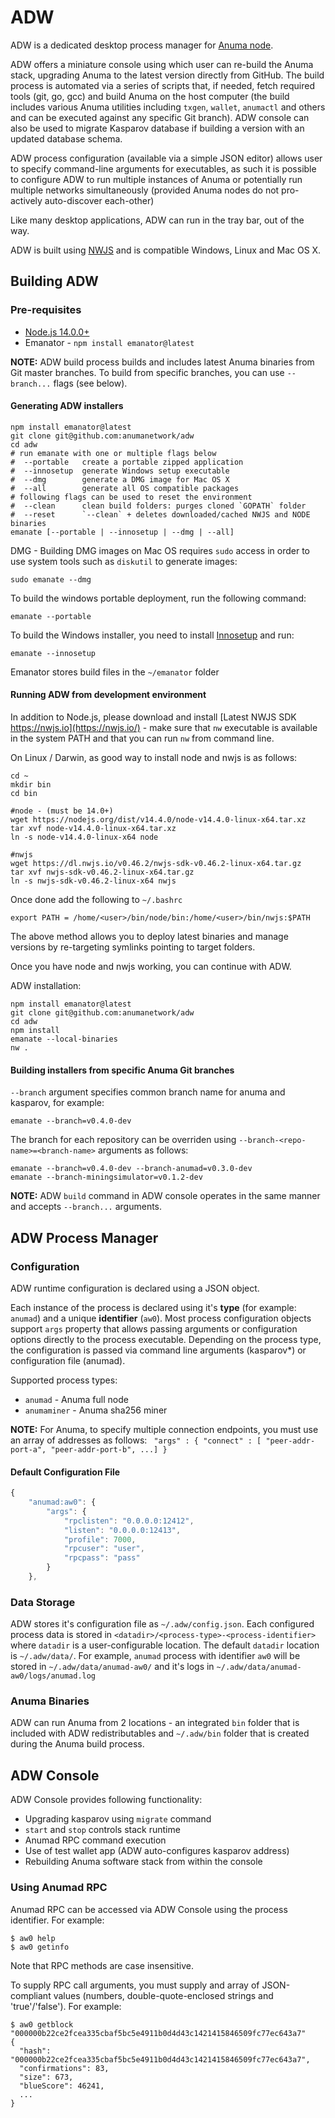 # ADW

ADW is a dedicated desktop process manager for [Anuma node](https://github.com/anumanetwork/anumad).


ADW offers a miniature console using which user can re-build the Anuma stack, upgrading Anuma to the latest version directly from GitHub. The build process is automated via a series of scripts that, if
needed, fetch required tools (git, go, gcc) and build Anuma on the host computer (the build includes various Anuma utilities including `txgen`, `wallet`, `anumactl` and others and can be executed against any specific Git branch).  ADW console can also be used to migrate Kasparov database if building a version with an updated database schema.

ADW process configuration (available via a simple JSON editor) allows user to specify command-line arguments for executables, as such it is possible to configure ADW to run multiple instances of Anuma or potentially run multiple networks simultaneously (provided Anuma nodes do not pro-actively auto-discover each-other)

Like many desktop applications, ADW can run in the tray bar, out of the way.

ADW is built using [NWJS](https://nwjs.io) and is compatible Windows, Linux and Mac OS X.


## Building ADW

### Pre-requisites

- [Node.js 14.0.0+](https://nodejs.org/)
- Emanator - `npm install emanator@latest`

**NOTE:** ADW build process builds and includes latest Anuma binaries from Git master branches. 
To build from specific branches, you can use `--branch...` flags (see below).

#### Generating ADW installers
```
npm install emanator@latest
git clone git@github.com:anumanetwork/adw
cd adw
# run emanate with one or multiple flags below
#  --portable   create a portable zipped application
#  --innosetup  generate Windows setup executable
#  --dmg        generate a DMG image for Mac OS X
#  --all        generate all OS compatible packages
# following flags can be used to reset the environment
#  --clean		clean build folders: purges cloned `GOPATH` folder
#  --reset		`--clean` + deletes downloaded/cached NWJS and NODE binaries
emanate [--portable | --innosetup | --dmg | --all]
```


DMG - Building DMG images on Mac OS requires `sudo` access in order to use system tools such as `diskutil` to generate images: 
```
sudo emanate --dmg
```

To build the windows portable deployment, run the following command:
```
emanate --portable
```

To build the Windows installer, you need to install [Innosetup](https://jrsoftware.org/isdl.php) and run:
```
emanate --innosetup
```


Emanator stores build files in the `~/emanator` folder

#### Running ADW from development environment


In addition to Node.js, please download and install [Latest NWJS SDK https://nwjs.io](https://nwjs.io/) - make sure that `nw` executable is available in the system PATH and that you can run `nw` from command line.

On Linux / Darwin, as good way to install node and nwjs is as follows:

```
cd ~
mkdir bin
cd bin

#node - (must be 14.0+)
wget https://nodejs.org/dist/v14.4.0/node-v14.4.0-linux-x64.tar.xz
tar xvf node-v14.4.0-linux-x64.tar.xz
ln -s node-v14.4.0-linux-x64 node

#nwjs
wget https://dl.nwjs.io/v0.46.2/nwjs-sdk-v0.46.2-linux-x64.tar.gz
tar xvf nwjs-sdk-v0.46.2-linux-x64.tar.gz
ln -s nwjs-sdk-v0.46.2-linux-x64 nwjs

```
Once done add the following to `~/.bashrc`
```
export PATH = /home/<user>/bin/node/bin:/home/<user>/bin/nwjs:$PATH
```
The above method allows you to deploy latest binaries and manage versions by re-targeting symlinks pointing to target folders.

Once you have node and nwjs working, you can continue with ADW.

ADW installation:
```
npm install emanator@latest
git clone git@github.com:anumanetwork/adw
cd adw
npm install
emanate --local-binaries
nw .
```

#### Building installers from specific Anuma Git branches

`--branch` argument specifies common branch name for anuma and kasparov, for example:
```
emanate --branch=v0.4.0-dev 
```
The branch for each repository can be overriden using `--branch-<repo-name>=<branch-name>` arguments as follows:
```
emanate --branch=v0.4.0-dev --branch-anumad=v0.3.0-dev
emanate --branch-miningsimulator=v0.1.2-dev
```

**NOTE:** ADW `build` command in ADW console operates in the same manner and accepts `--branch...` arguments.


## ADW Process Manager

### Configuration

ADW runtime configuration is declared using a JSON object.  

Each instance of the process is declared using it's **type** (for example: `anumad`) and a unique **identifier** (`aw0`).  Most process configuration objects support `args` property that allows
passing arguments or configuration options directly to the process executable.  Depending on the process type, the configuration is passed via command line arguments (kasparov*) or configuration file (anumad).

Supported process types:
- `anumad` - Anuma full node
- `anumaminer` - Anuma sha256 miner

**NOTE:** For Anuma, to specify multiple connection endpoints, you must use an array of addresses as follows: ` "args" : { "connect" : [ "peer-addr-port-a", "peer-addr-port-b", ...] }`

#### Default Configuration File
```js
{
	"anumad:aw0": {
		"args": {
			"rpclisten": "0.0.0.0:12412",
			"listen": "0.0.0.0:12413",
			"profile": 7000,
			"rpcuser": "user",
			"rpcpass": "pass"
		}
	},

```

### Data Storage

ADW stores it's configuration file as `~/.adw/config.json`.  Each configured process data is stored in `<datadir>/<process-type>-<process-identifier>` where `datadir` is a user-configurable location.  The default `datadir` location is `~/.adw/data/`.  For example, `anumad` process with identifier `aw0` will be stored in `~/.adw/data/anumad-aw0/` and it's logs in `~/.adw/data/anumad-aw0/logs/anumad.log`

### Anuma Binaries

ADW can run Anuma from 2 locations - an integrated `bin` folder that is included with ADW redistributables and `~/.adw/bin` folder that is created during the Anuma build process. 

## ADW Console

ADW Console provides following functionality:
- Upgrading kasparov using `migrate` command
- `start` and `stop` controls stack runtime
- Anumad RPC command execution
- Use of test wallet app (ADW auto-configures kasparov address)
- Rebuilding Anuma software stack from within the console

### Using Anumad RPC

Anumad RPC can be accessed via ADW Console using the process identifier. For example:
```
$ aw0 help
$ aw0 getinfo
```
Note that RPC methods are case insensitive.

To supply RPC call arguments, you must supply and array of JSON-compliant values (numbers, double-quote-enclosed strings and 'true'/'false').  For example:
```
$ aw0 getblock "000000b22ce2fcea335cbaf5bc5e4911b0d4d43c1421415846509fc77ec643a7"
{
  "hash": "000000b22ce2fcea335cbaf5bc5e4911b0d4d43c1421415846509fc77ec643a7",
  "confirmations": 83,
  "size": 673,
  "blueScore": 46241,
  ...
}
```

